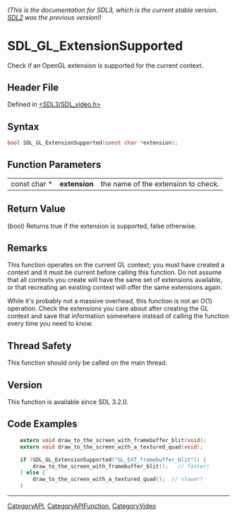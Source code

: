 ###### (This is the documentation for SDL3, which is the current stable version. [SDL2](https://wiki.libsdl.org/SDL2/) was the previous version!)
# SDL_GL_ExtensionSupported

Check if an OpenGL extension is supported for the current context.

## Header File

Defined in [<SDL3/SDL_video.h>](https://github.com/libsdl-org/SDL/blob/main/include/SDL3/SDL_video.h)

## Syntax

```c
bool SDL_GL_ExtensionSupported(const char *extension);
```

## Function Parameters

|              |               |                                     |
| ------------ | ------------- | ----------------------------------- |
| const char * | **extension** | the name of the extension to check. |

## Return Value

(bool) Returns true if the extension is supported, false otherwise.

## Remarks

This function operates on the current GL context; you must have created a
context and it must be current before calling this function. Do not assume
that all contexts you create will have the same set of extensions
available, or that recreating an existing context will offer the same
extensions again.

While it's probably not a massive overhead, this function is not an O(1)
operation. Check the extensions you care about after creating the GL
context and save that information somewhere instead of calling the function
every time you need to know.

## Thread Safety

This function should only be called on the main thread.

## Version

This function is available since SDL 3.2.0.

## Code Examples

```c
    extern void draw_to_the_screen_with_framebuffer_blit(void);
    extern void draw_to_the_screen_with_a_textured_quad(void);

    if (SDL_GL_ExtensionSupported("GL_EXT_framebuffer_blit")) {
        draw_to_the_screen_with_framebuffer_blit();   // faster!
    } else {
        draw_to_the_screen_with_a_textured_quad();  // slower!
    }

```

----
[CategoryAPI](CategoryAPI), [CategoryAPIFunction](CategoryAPIFunction), [CategoryVideo](CategoryVideo)

